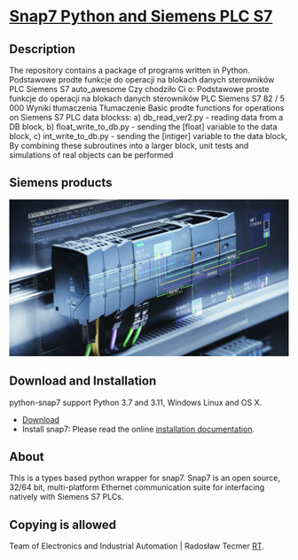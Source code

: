 # [Snap7 Python and Siemens PLC S7](http://electronic.pythonanywhere.com/)


## Description

The repository contains a package of programs written in Python. 
Podstawowe prodte funkcje do operacji na blokach danych sterowników PLC Siemens S7
auto_awesome
Czy chodziło Ci o: Podstawowe proste funkcje do operacji na blokach danych sterowników PLC Siemens S7
82 / 5 000
Wyniki tłumaczenia
Tłumaczenie
Basic prodte functions for operations on Siemens S7 PLC data blockss: 
a) db_read_ver2.py - reading data from a DB block, 
b) float_write_to_db.py - sending the [float] variable to the data block, 
c) int_write_to_db.py - sending the [intiger] variable to the data block, 
By combining these subroutines into a larger block, unit tests and simulations 
of real objects can be performed

## Siemens products
![Siemens PLC S7](https://github.com/remceTkedaR/images/blob/master/images/sim3.jpg)

## Download and Installation

python-snap7 support Python 3.7 and 3.11, Windows Linux and OS X.
* [Download ](https://pypi.org/project/python-snap7/)
* Install snap7: Please read the online [installation documentation](https://python-snap7.readthedocs.io/en/latest/installation.html).



## About

This is a types based python wrapper for snap7. Snap7 is an open source, 32/64 bit, multi-platform 
Ethernet communication suite for interfacing natively with Siemens S7 PLCs.


## Copying is allowed

Team of Electronics and Industrial Automation | Radosław Tecmer [RT](http://electronic.pythonanywhere.com/#about).